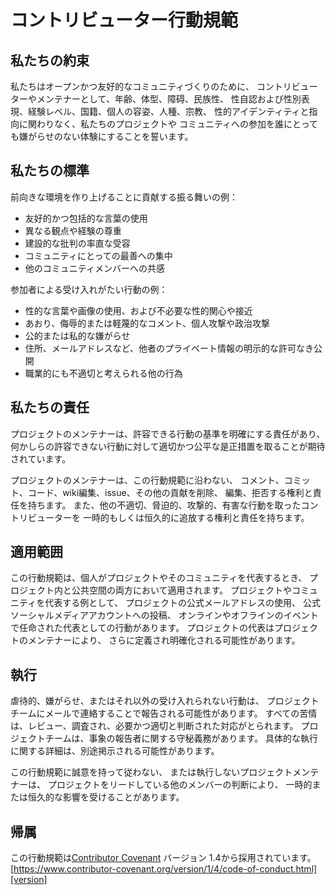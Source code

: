 # コントリビューター行動規範

## 私たちの約束

私たちはオープンかつ友好的なコミュニティづくりのために、
コントリビューターやメンテナーとして、年齢、体型、障碍、民族性、
性自認および性別表現、経験レベル、国籍、個人の容姿、人種、宗教、
性的アイデンティティと指向に関わりなく、私たちのプロジェクトや
コミュニティへの参加を誰にとっても嫌がらせのない体験にすることを誓います。

## 私たちの標準

前向きな環境を作り上げることに貢献する振る舞いの例：

* 友好的かつ包括的な言葉の使用
* 異なる観点や経験の尊重
* 建設的な批判の率直な受容
* コミュニティにとっての最善への集中
* 他のコミュニティメンバーへの共感

参加者による受け入れがたい行動の例：

* 性的な言葉や画像の使用、および不必要な性的関心や接近
* あおり、侮辱的または軽蔑的なコメント、個人攻撃や政治攻撃
* 公的または私的な嫌がらせ
* 住所、メールアドレスなど、他者のプライベート情報の明示的な許可なき公開
* 職業的にも不適切と考えられる他の行為

## 私たちの責任

プロジェクトのメンテナーは、許容できる行動の基準を明確にする責任があり、
何かしらの許容できない行動に対して適切かつ公平な是正措置を取ることが期待されています。

プロジェクトのメンテナーは、この行動規範に沿わない、
コメント、コミット、コード、wiki編集、issue、その他の貢献を削除、
編集、拒否する権利と責任を持ちます。
また、他の不適切、脅迫的、攻撃的、有害な行動を取ったコントリビューターを
一時的もしくは恒久的に追放する権利と責任を持ちます。

## 適用範囲

この行動規範は、個人がプロジェクトやそのコミュニティを代表するとき、
プロジェクト内と公共空間の両方において適用されます。
プロジェクトやコミュニティを代表する例として、
プロジェクトの公式メールアドレスの使用、
公式ソーシャルメディアアカウントへの投稿、
オンラインやオフラインのイベントで任命された代表としての行動があります。
プロジェクトの代表はプロジェクトのメンテナーにより、
さらに定義され明確化される可能性があります。

## 執行

虐待的、嫌がらせ、またはそれ以外の受け入れられない行動は、
プロジェクトチームにメールで連絡することで報告される可能性があります。
すべての苦情は、レビュー、調査され、必要かつ適切と判断された対応がとられます。
プロジェクトチームは、事象の報告者に関する守秘義務があります。
具体的な執行に関する詳細は、別途掲示される可能性があります。

この行動規範に誠意を持って従わない、
または執行しないプロジェクトメンテナーは、
プロジェクトをリードしている他のメンバーの判断により、
一時的または恒久的な影響を受けることがあります。

## 帰属

この行動規範は[Contributor Covenant][homepage] バージョン 1.4から採用されています。
[https://www.contributor-covenant.org/version/1/4/code-of-conduct.html][version]

[homepage]: https://www.contributor-covenant.org
[version]: https://www.contributor-covenant.org/version/1/4/